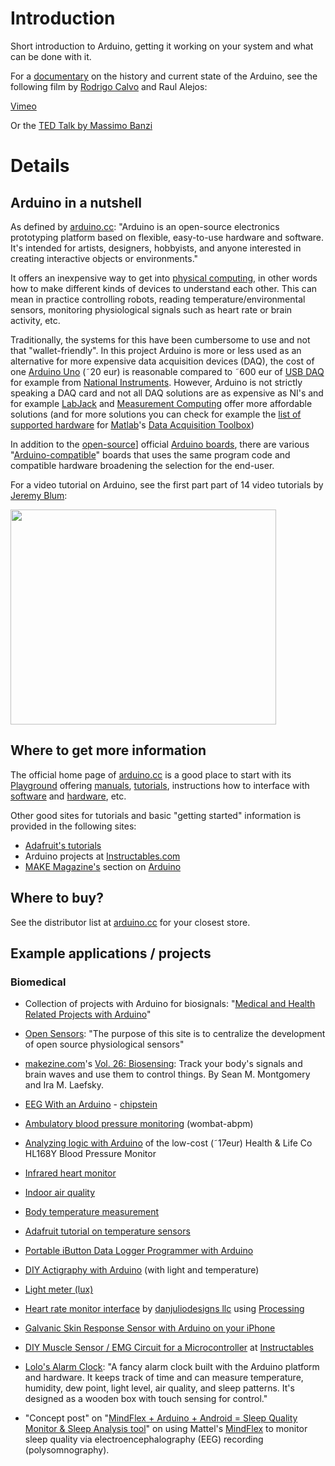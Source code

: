 # Introduction #

Short introduction to Arduino, getting it working on your system and what can be done with it.

For a [documentary](http://arduinothedocumentary.org) on the history and current state of the Arduino, see the following film by [Rodrigo Calvo](http://rodrigocalvo.com/index2.html) and Raul Alejos:

[Vimeo](http://vimeo.com/18539129)

Or the [TED Talk by Massimo Banzi](http://www.ted.com/talks/massimo_banzi_how_arduino_is_open_sourcing_imagination.html)

# Details #

## Arduino in a nutshell ##

As defined by [arduino.cc](http://arduino.cc/): "Arduino is an open-source electronics prototyping platform based on flexible, easy-to-use hardware and software. It's intended for artists, designers, hobbyists, and anyone interested in creating interactive objects or environments."

It offers an inexpensive way to get into [physical computing](http://en.wikipedia.org/wiki/Physical_computing), in other words how to make different kinds of devices to understand each other. This can mean in practice controlling robots, reading temperature/environmental sensors, monitoring physiological signals such as heart rate or brain activity, etc.

Traditionally, the systems for this have been cumbersome to use and not that "wallet-friendly". In this project Arduino is more or less used as an alternative for more expensive data acquisition devices (DAQ), the cost of one [Arduino Uno](http://arduino.cc/en/Main/ArduinoBoardUno) (˜20 eur) is reasonable compared to ˜600 eur of [USB DAQ](http://sine.ni.com/nips/cds/view/p/lang/en/nid/203223) for example from [National Instruments](http://www.ni.com/). However, Arduino is not strictly speaking a DAQ card and not all DAQ solutions are as expensive as NI's and for example [LabJack](http://labjack.com/) and [Measurement Computing](http://www.mccdaq.com/) offer more affordable solutions (and for more solutions you can check for example the [list of supported hardware](http://www.mathworks.com/products/daq/supportedio.html) for [Matlab](http://www.mathworks.com/)'s [Data Acquisition Toolbox](http://www.mathworks.com/products/daq/))

In addition to the [open-source](http://en.wikipedia.org/wiki/Open-source_hardware)] official [Arduino boards](http://arduino.cc/en/Main/Hardware), there are various "[Arduino-compatible](http://en.wikipedia.org/wiki/Arduino-compatible_boards)" boards that uses the same program code and compatible hardware broadening the selection for the end-user.

For a video tutorial on Arduino, see the first part part of 14 video tutorials by [Jeremy Blum](.md):

<a href='http://www.youtube.com/watch?feature=player_embedded&v=fCxzA9_kg6s' target='_blank'><img src='http://img.youtube.com/vi/fCxzA9_kg6s/0.jpg' width='425' height=344 /></a>

## Where to get more information ##

The official home page of [arduino.cc](http://arduino.cc/) is a good place to start with its [Playground](http://arduino.cc/playground/) offering [manuals](http://arduino.cc/playground/Main/ManualsAndCurriculum), [tutorials](http://arduino.cc/playground/Main/TutorialList), instructions how to interface with [software](http://arduino.cc/playground/Main/InterfacingWithSoftware) and [hardware](http://arduino.cc/playground/Main/InterfacingWithHardware), etc.

Other good sites for tutorials and basic "getting started" information is provided in the following sites:
  * [Adafruit's tutorials](http://www.adafruit.com/tutorials)
  * Arduino projects at [Instructables.com](http://www.instructables.com/technology/arduino/)
  * [MAKE Magazine's](http://makezine.com/) section on [Arduino](http://makezine.com/arduino/)

## Where to buy? ##

See the distributor list at [arduino.cc](http://arduino.cc/en/Main/Buy) for your closest store.

## Example applications / projects ##

### Biomedical ###

  * Collection of projects with Arduino for biosignals: "[Medical and Health Related Projects with Arduino](http://medicarduino.net/)"
  * [Open Sensors](http://sourceforge.net/p/opensensors/home/Home/): "The purpose of this site is to centralize the development of open source physiological sensors"
  * [makezine.com](http://makezine.com/)'s [Vol. 26: Biosensing](http://makezine.com/26/primer/): Track your body's signals and brain waves and use them to control things. By Sean M. Montgomery and Ira M. Laefsky.

  * [EEG With an Arduino](http://sites.google.com/site/chipstein/home-page/eeg-with-an-arduino) - [chipstein](http://sites.google.com/site/chipstein/)
  * [Ambulatory blood pressure monitoring](http://code.google.com/p/wombat-abpm/) (wombat-abpm)
  * [Analyzing logic with Arduino](http://jdesbonnet.blogspot.com/2010/05/how-to-make-ambulatory-blood-pressure.html) of the low-cost (˜17eur) Health & Life Co HL168Y Blood Pressure Monitor
  * [Infrared heart monitor](http://www.wonderhowto.com/how-to-make-infrared-heart-sensor-286365/)
  * [Indoor air quality](http://www.arduino.cc/cgi-bin/yabb2/YaBB.pl?num=1271410369)
  * [Body temperature measurement](http://forum.hackedgadgets.com/viewtopic.php?t=2631&start=0&postdays=0&postorder=asc&highlight=&sid=dd2aeb2637700d86145def76d6f0f1da)
  * [Adafruit tutorial on temperature sensors](http://www.ladyada.net/learn/sensors/tmp36.html)
  * [Portable iButton Data Logger Programmer with Arduino](http://www.arduino.cc/cgi-bin/yabb2/YaBB.pl?num=1271992724)
  * [DIY Actigraphy with Arduino](http://www.madedition.com/2011/diy-actigraphy-with-arduino) (with light and temperature)
  * [Light meter (lux)](http://www.microcodes.info/light-meter-circuit-10450.html)
  * [Heart rate monitor interface](http://danjuliodesigns.com/sparkfun/hrmi.html) by [danjuliodesigns llc](http://danjuliodesigns.com) using [Processing](http://www.processing.org/)
  * [Galvanic Skin Response Sensor with Arduino on your iPhone](http://medicarduino.net/?p=182)
  * [DIY Muscle Sensor / EMG Circuit for a Microcontroller](http://www.instructables.com/id/Muscle-EMG-Sensor-for-a-Microcontroller/) at [Instructables](http://www.instructables.com/)
  * [Lolo's Alarm Clock](http://code.google.com/p/lolosalarmclock/): "A fancy alarm clock built with the Arduino platform and hardware. It keeps track of time and can measure temperature, humidity, dew point, light level, air quality, and sleep patterns. It's designed as a wooden box with touch sensing for control."
  * "Concept post" on "[MindFlex + Arduino + Android = Sleep Quality Monitor & Sleep Analysis tool](http://www.huanix.com/2011/01/29/mind-flex-arduino-android-sleep-quality-monitor-sleep-analysis-tool/)" on using Mattel's [MindFlex](http://mindflexgames.com/) to monitor sleep quality via electroencephalography (EEG) recording (polysomnography).